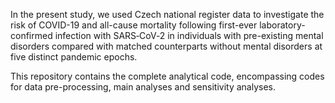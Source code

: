 In the present study, we used Czech national register data to investigate the risk of COVID-19 and all-cause mortality following first-ever laboratory-confirmed infection with SARS‑CoV‑2 in individuals with pre-existing mental disorders compared with matched counterparts without mental disorders at five distinct pandemic epochs. 

This repository contains the complete analytical code, encompassing codes for data pre-processing, main analyses and sensitivity analyses.
